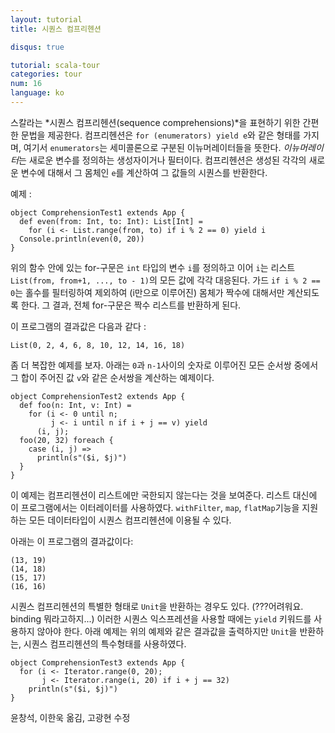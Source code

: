 ```yaml
---
layout: tutorial
title: 시퀀스 컴프리헨션

disqus: true

tutorial: scala-tour
categories: tour
num: 16
language: ko
---
```


스칼라는 *시퀀스 컴프리헨션(sequence comprehensions)*을 표현하기 위한 간편한 문법을 제공한다. 컴프리헨션은 `for (enumerators) yield e`와 같은 형태를 가지며, 여기서 `enumerators`는 세미콜론으로 구분된 이뉴머레이터들을 뜻한다. *이뉴머레이터*는 새로운 변수를 정의하는 생성자이거나 필터이다. 컴프리헨션은 생성된 각각의 새로운 변수에 대해서 그 몸체인 `e`를 계산하여 그 값들의 시퀀스를 반환한다. 

예제 :
 
    object ComprehensionTest1 extends App {
      def even(from: Int, to: Int): List[Int] =
        for (i <- List.range(from, to) if i % 2 == 0) yield i
      Console.println(even(0, 20))
    }
 
위의 함수 안에 있는 for-구문은 `int` 타입의 변수 `i`를 정의하고 이어 `i`는 리스트 `List(from, from+1, ..., to - 1)`의 모든 값에 각각 대응된다. 가드 `if i % 2 == 0`는 홀수를 필터링하여 제외하여 (i만으로 이루어진) 몸체가 짝수에 대해서만 계산되도록 한다. 그 결과, 전체 for-구문은 짝수 리스트를 반환하게 된다. 

이 프로그램의 결과값은 다음과 같다 :

    List(0, 2, 4, 6, 8, 10, 12, 14, 16, 18)

좀 더 복잡한 예제를 보자. 아래는 `0`과 `n-1`사이의 숫자로 이루어진 모든 순서쌍 중에서 그 합이 주어진 값 `v`와 같은 순서쌍을 계산하는 예제이다.
 
    object ComprehensionTest2 extends App {
      def foo(n: Int, v: Int) =
        for (i <- 0 until n;
             j <- i until n if i + j == v) yield
          (i, j);
      foo(20, 32) foreach {
        case (i, j) =>
          println(s"($i, $j)")
      }
    }
 
이 예제는 컴프리헨션이 리스트에만 국한되지 않는다는 것을 보여준다. 리스트 대신에 이 프로그램에서는 이터레이터를 사용하였다. `withFilter`, `map`, `flatMap`기능을 지원하는 모든 데이터타입이 시퀀스 컴프리헨션에 이용될 수 있다.

아래는 이 프로그램의 결과값이다: 

    (13, 19)
    (14, 18)
    (15, 17)
    (16, 16)

시퀀스 컴프리헨션의 특별한 형태로 `Unit`을 반환하는 경우도 있다. (???어려워요. binding 뭐라고하지...) 이러한 시퀀스 익스프레션을 사용할 때에는 `yield` 키워드를 사용하지 않아야 한다. 아래 예제는 위의 예제와 같은 결과값을 출력하지만 `Unit`을 반환하는, 시퀀스 컴프리헨션의 특수형태를 사용하였다. 
 
    object ComprehensionTest3 extends App {
      for (i <- Iterator.range(0, 20);
           j <- Iterator.range(i, 20) if i + j == 32)
        println(s"($i, $j)")
    }

윤창석, 이한욱 옮김, 고광현 수정
